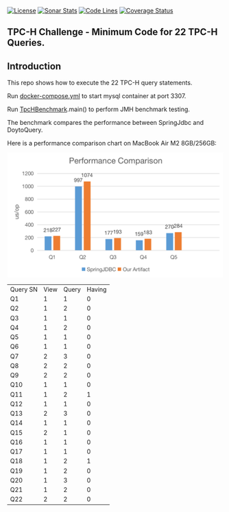 [![License](https://img.shields.io/:license-apache-brightgreen.svg)](https://www.apache.org/licenses/LICENSE-2.0.html)
[![Sonar Stats](https://sonarcloud.io/api/project_badges/measure?project=win.doyto%3Atpc-h-challenge&metric=alert_status)](https://sonarcloud.io/dashboard?id=win.doyto%3Atpc-h-challenge)
[![Code Lines](https://sonarcloud.io/api/project_badges/measure?project=win.doyto%3Atpc-h-challenge&metric=ncloc)](https://sonarcloud.io/component_measures?id=win.doyto%3Atpc-h-challenge&metric=ncloc)
[![Coverage Status](https://sonarcloud.io/api/project_badges/measure?project=win.doyto%3Atpc-h-challenge&metric=coverage)](https://sonarcloud.io/component_measures?id=win.doyto%3Atpc-h-challenge&metric=coverage)

TPC-H Challenge - Minimum Code for 22 TPC-H Queries.
---

## Introduction

This repo shows how to execute the 22 TPC-H query statements.

Run [docker-compose.yml](docker-compose.yml) to start mysql container at port 3307.

Run [TpcHBenchmark](tpc-h-doyto-query%2Fsrc%2Ftest%2Fjava%2Fwin%2Fdoyto%2Ftpchchallenge%2Fbenchmark%2FTpcHBenchmark.java).main() to perform JMH benchmark testing.

The benchmark compares the performance between SpringJdbc and DoytoQuery.

Here is a performance comparison chart on MacBook Air M2 8GB/256GB:

![performance.png](docs/performance.png)

<table>
    <tr>
        <td>Query SN</td>
        <td>View</td>
        <td>Query</td>
        <td>Having</td>
    </tr>
    <tr>
        <td>Q1</td>
        <td>1</td>
        <td>1</td>
        <td>0</td>
    </tr>
    <tr>
        <td>Q2</td>
        <td>1</td>
        <td>2</td>
        <td>0</td>
    </tr>
    <tr>
        <td>Q3</td>
        <td>1</td>
        <td>1</td>
        <td>0</td>
    </tr>
    <tr>
        <td>Q4</td>
        <td>1</td>
        <td>2</td>
        <td>0</td>
    </tr>
    <tr>
        <td>Q5</td>
        <td>1</td>
        <td>1</td>
        <td>0</td>
    </tr>
    <tr>
        <td>Q6</td>
        <td>1</td>
        <td>1</td>
        <td>0</td>
    </tr>
    <tr>
        <td>Q7</td>
        <td>2</td>
        <td>3</td>
        <td>0</td>
    </tr>
    <tr>
        <td>Q8</td>
        <td>2</td>
        <td>2</td>
        <td>0</td>
    </tr>
    <tr>
        <td>Q9</td>
        <td>2</td>
        <td>2</td>
        <td>0</td>
    </tr>
    <tr>
        <td>Q10</td>
        <td>1</td>
        <td>1</td>
        <td>0</td>
    </tr>
    <tr>
        <td>Q11</td>
        <td>1</td>
        <td>2</td>
        <td>1</td>
    </tr>
    <tr>
        <td>Q12</td>
        <td>1</td>
        <td>1</td>
        <td>0</td>
    </tr>
    <tr>
        <td>Q13</td>
        <td>2</td>
        <td>3</td>
        <td>0</td>
    </tr>
    <tr>
        <td>Q14</td>
        <td>1</td>
        <td>1</td>
        <td>0</td>
    </tr>
    <tr>
        <td>Q15</td>
        <td>2</td>
        <td>1</td>
        <td>0</td>
    </tr>
    <tr>
        <td>Q16</td>
        <td>1</td>
        <td>1</td>
        <td>0</td>
    </tr>
    <tr>
        <td>Q17</td>
        <td>1</td>
        <td>1</td>
        <td>0</td>
    </tr>
    <tr>
        <td>Q18</td>
        <td>1</td>
        <td>2</td>
        <td>1</td>
    </tr>
    <tr>
        <td>Q19</td>
        <td>1</td>
        <td>2</td>
        <td>0</td>
    </tr>
    <tr>
        <td>Q20</td>
        <td>1</td>
        <td>3</td>
        <td>0</td>
    </tr>
    <tr>
        <td>Q21</td>
        <td>1</td>
        <td>2</td>
        <td>0</td>
    </tr>
    <tr>
        <td>Q22</td>
        <td>2</td>
        <td>2</td>
        <td>0</td>
    </tr>
</table>
